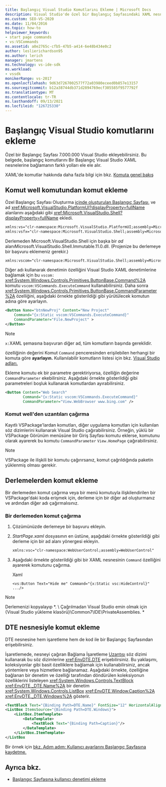 ```yaml
---
title: Başlangıç Visual Studio Komutlarını Ekleme | Microsoft Docs
description: Visual Studio'de özel bir Başlangıç Sayfasındaki XAML nesnelerine komut bağlamanın farklı Visual Studio.
ms.custom: SEO-VS-2020
ms.date: 11/04/2016
ms.topic: how-to
helpviewer_keywords:
- start page commands
- vs:VSCommands
ms.assetid: a8e2765c-cfb5-47b5-a414-6e48b434e0c2
author: leslierichardson95
ms.author: lerich
manager: jmartens
ms.technology: vs-ide-sdk
ms.workload:
- vssdk
monikerRange: vs-2017
ms.openlocfilehash: 9d63d7267002577f72a03980eceed0b857e13157
ms.sourcegitcommit: b12a38744db371d2894769ecf305585f9577792f
ms.translationtype: MT
ms.contentlocale: tr-TR
ms.lasthandoff: 09/13/2021
ms.locfileid: "126725330"
---
```

# <a name="add-visual-studio-commands-to-a-start-page"></a>Başlangıç Visual Studio komutlarını ekleme

Özel bir Başlangıç Sayfası 7.000.000 Visual Studio ekleyebilirsiniz. Bu belgede, başlangıç komutlarını Bir Başlangıç Visual Studio XAML nesnelerine bağlamanın farklı yolları ele ele alır.

XAML'de komutlar hakkında daha fazla bilgi için bkz. [Komuta genel bakış](/dotnet/framework/wpf/advanced/commanding-overview)

## <a name="add-commands-from-the-command-well"></a>Komut well komutundan komut ekleme

Özel Başlangıç Sayfası Oluşturma [içinde oluşturulan Başlangıç Sayfası,](../extensibility/creating-a-custom-start-page.md) ve ad <xref:Microsoft.VisualStudio.PlatformUI?displayProperty=fullName> alanlarını aşağıdaki gibi <xref:Microsoft.VisualStudio.Shell?displayProperty=fullName> ekledi.

```xml
xmlns:vs="clr-namespace:Microsoft.VisualStudio.PlatformUI;assembly=Microsoft.VisualStudio.Shell.14.0"
xmlns:vsfx="clr-namespace:Microsoft.VisualStudio.Shell;assembly=Microsoft.VisualStudio.Shell.14.0"
```

Derlemeden Microsoft.VisualStudio.Shell için başka bir *ad* alanıMicrosoft.VisualStudio.Shell.Immutable.11.0.dll. (Projenize bu derlemeye bir başvuru eklemeniz gerekir.)

```xml
xmlns:vscom="clr-namespace:Microsoft.VisualStudio.Shell;assembly=Microsoft.VisualStudio.Shell.Immutable.11.0"
```

Diğer adı kullanarak denetimin özelliğini Visual Studio XAML denetimlerine bağlamak için bu `vscom:` <xref:System.Windows.Controls.Primitives.ButtonBase.Command%2A> komutu `vscom:VSCommands.ExecuteCommand` kullanabilirsiniz. Daha sonra <xref:System.Windows.Controls.Primitives.ButtonBase.CommandParameter%2A> özelliğini, aşağıdaki örnekte gösterildiği gibi yürütülecek komutun adına göre ayarlayın.

```xml
<Button Name="btnNewProj" Content="New Project"
    Command="{x:Static vscom:VSCommands.ExecuteCommand}"
    CommandParameter="File.NewProject" >
</Button>
```

> [!NOTE]
> `x:`XAML şemasına başvuran diğer ad, tüm komutların başında gereklidir.

 özelliğinin değerini Komut `Command` penceresinden erişilebilen herhangi bir komuta göre **ayarlayın.** Kullanılabilir komutların listesi için bkz. [Visual Studio adları.](../ide/reference/visual-studio-command-aliases.md)

 Ekleme komutu ek bir parametre gerektiriyorsa, özelliğin değerine `CommandParameter` ekebilirsiniz. Aşağıdaki örnekte gösterildiği gibi parametreleri boşluk kullanarak komutlardan ayırabilirsiniz.

```xml
<Button Content="Web Search"
        Command="{x:Static vscom:VSCommands.ExecuteCommand}"
        CommandParameter="View.WebBrowser www.bing.com" />
```

### <a name="call-extensions-from-the-command-well"></a>Komut well'den uzantıları çağırma
 Kayıtlı VSPackage'lardan komutları, diğer uygulama komutları için kullanılan söz dizimlerini kullanarak Visual Studio çağırabilirsiniz. Örneğin, yüklü bir VSPackage Görünüm  menüsüne bir  Giriş Sayfası komutu eklerse, komutunu olarak ayarerek bu komutu `CommandParameter` `View.HomePage` çağırabilirsiniz.

> [!NOTE]
> VSPackage ile ilişkili bir komutu çağırırsanız, komut çağrıldığında paketin yüklenmiş olması gerekir.

## <a name="add-commands-from-assemblies"></a>Derlemelerden komut ekleme
 Bir derlemeden komut çağırma veya bir menü komutuyla ilişkilendirilen bir VSPackage'daki koda erişmek için, derleme için bir diğer ad oluşturmanız ve ardından diğer adı çağırmalısınız.

### <a name="to-call-a-command-from-an-assembly"></a>Bir derlemeden komut çağırma

1. Çözümünüzde derlemeye bir başvuru ekleyin.

2. *StartPage.xaml* dosyasının en üstüne, aşağıdaki örnekte gösterildiği gibi derleme için bir ad alanı yönergesi ekleyin.

    ```xml
    xmlns:vsc="clr-namespace:WebUserControl;assembly=WebUserControl"
    ```

3. Aşağıdaki örnekte gösterildiği gibi bir XAML nesnesinin `Command` özelliğini ayarerek komutunu çağırma.

     Xaml

    ```
    <vs:Button Text="Hide me" Command="{x:Static vsc:HideControl}" .../>
    ```

> [!NOTE]
> Derlemenizi kopyalayıp *. \\ Çağrılmadan Visual Studio emin olmak için {Visual Studio yükleme klasörü}\Common7\IDE\PrivateAssemblies. \*

## <a name="add-commands-with-the-dte-object"></a>DTE nesnesiyle komut ekleme
 DTE nesnesine hem işaretleme hem de kod ile bir Başlangıç Sayfasından erişebilirsiniz.

 İşaretlemede, nesneyi çağıran Bağlama İşaretleme [Uzantısı](/dotnet/framework/wpf/advanced/binding-markup-extension) söz dizimi kullanarak bu söz dizimlerine <xref:EnvDTE.DTE> erişebilirsiniz. Bu yaklaşımı, koleksiyonlar gibi basit özelliklere bağlamak için kullanabilirsiniz, ancak yöntemlere veya hizmetlere bağlanamaz. Aşağıdaki örnekte, özelliğine bağlanan bir denetim ve özelliği tarafından döndürülen koleksiyonun özelliklerini listeleyen <xref:System.Windows.Controls.TextBlock> <xref:EnvDTE._DTE.Name%2A> bir denetim <xref:System.Windows.Controls.ListBox> <xref:EnvDTE.Window.Caption%2A> <xref:EnvDTE._DTE.Windows%2A> gösterir.

```xml
<TextBlock Text="{Binding Path=DTE.Name}" FontSize="12" HorizontalAlignment="Center"/>
<ListBox ItemsSource="{Binding Path=DTE.Windows}">
    <ListBox.ItemTemplate>
        <DataTemplate>
            <TextBlock Text="{Binding Path=Caption}"/>
        </DataTemplate>
    </ListBox.ItemTemplate>
</ListBox
```

 Bir örnek için [bkz. Adım adım: Kullanıcı ayarlarını Başlangıç Sayfasına kaydetme.](../extensibility/walkthrough-saving-user-settings-on-a-start-page.md)

## <a name="see-also"></a>Ayrıca bkz.

- [Başlangıç Sayfasına kullanıcı denetimi ekleme](../extensibility/adding-user-control-to-the-start-page.md)
